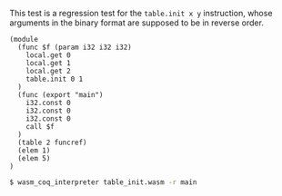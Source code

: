 This test is a regression test for the `table.init x y` instruction, whose arguments in the binary format are supposed to be in reverse order.

```wasm
(module
  (func $f (param i32 i32 i32)
    local.get 0
    local.get 1
    local.get 2
    table.init 0 1
  )
  (func (export "main")
    i32.const 0
    i32.const 0
    i32.const 0
    call $f
  )
  (table 2 funcref)
  (elem 1)
  (elem 5)
)

```

```sh
$ wasm_coq_interpreter table_init.wasm -r main

```

